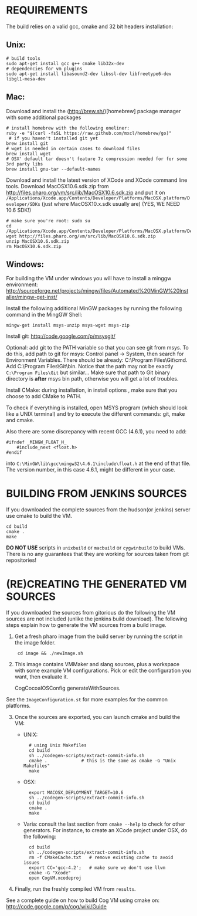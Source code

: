 REQUIREMENTS
============

The build relies on a valid gcc, cmake and 32 bit headers installation:

Unix:
-----
    
	# build tools
	sudo apt-get install gcc g++ cmake lib32x-dev
	# dependencies for vm plugins
	sudo apt-get install libasound2-dev libssl-dev libfreetype6-dev libgl1-mesa-dev

Mac:
-----
  Download and install the (http://brew.sh/)[homebrew] package manager with some additional packages

	# install homebrew with the following oneliner:
	ruby -e "$(curl -fsSL https://raw.github.com/mxcl/homebrew/go)"
	 # if you haven't installed git yet
	brew install git
	# wget is needed in certain cases to download files
	brew install wget
	# OSX' default tar doesn't feature 7z compression needed for for some 3rd party libs
	brew install gnu-tar --default-names

Download and install the latest version of XCode and XCode command line tools.
Download MacOSX10.6.sdk.zip from <http://files.pharo.org/vm/src/lib/MacOSX10.6.sdk.zip> and put it on
`/Applications/Xcode.app/Contents/Developer/Platforms/MacOSX.platform/Developer/SDKs` (just where MacOSX10.x.sdk usually are)
(YES, WE NEED 10.6 SDK!) 
	  
	# make sure you're root: sudo su
	cd /Applications/Xcode.app/Contents/Developer/Platforms/MacOSX.platform/Developer/SDKs
  	wget http://files.pharo.org/vm/src/lib/MacOSX10.6.sdk.zip
	unzip MacOSX10.6.sdk.zip
	rm MacOSX10.6.sdk.zip
  
Windows:
---------
For building the VM under windows you will have to install a minggw
environment: http://sourceforge.net/projects/mingw/files/Automated%20MinGW%20Installer/mingw-get-inst/

Install the following additional MinGW packages by running the following command in the MingGW Shell:
  
	mingw-get install msys-unzip msys-wget msys-zip

Install git: http://code.google.com/p/msysgit/

Optional: add git to the PATH variable so that you can see git from msys. To do this, add path to git for msys: Control panel -> System, then search for Environment Variables. There should be already: C:\Program Files\Git\cmd. Add C:\Program Files\Git\bin. Notice that the path may not be exactly `C:\Program Files\Git` but similar…
Make sure that path to Git binary directory is **after** msys bin path, otherwise you will get a lot of troubles.

Install CMake: during installation, in install options , make sure that you choose to add CMake to PATH.

To check if everything is installed, open MSYS program (which should look like a UNIX terminal) and try to execute the different commands: git, make and cmake.

Also there are some discrepancy with recent GCC (4.6.1), you need to add:

	#ifndef _MINGW_FLOAT_H_
		#include_next <float.h>
	#endif

into `C:\MinGW\lib\gcc\mingw32\4.6.1\include\float.h` at the end of that file.
The version number, in this case 4.6.1, might be different in your case.


BUILDING FROM JENKINS SOURCES
=============================

If you downloaded the complete sources from the hudson(or jenkins) server use cmake
to build the VM.

    cd build
    cmake .
    make

**DO NOT USE** scripts in `unixbuild` or `macbuild` or `cygwinbuild` to build VMs.
There is no any guarantees that they are working for sources taken from git repositories!


(RE)CREATING THE GENERATED VM SOURCES
=====================================

If you downloaded the sources from gitorious do the following the VM sources
are not included (unlike the jenkins build download). The following steps
explain how to generate the VM sources from a build image.

1. Get a fresh pharo image from the build server by running the script in
the image folder.

        cd image && ./newImage.sh


2. This image contains VMMaker and slang sources, plus a workspace with some
example VM configurations.
Pick or edit the configuration you want, then evaluate it.

	CogCocoaIOSConfig generateWithSources.

See the `ImageConfiguration.st` for more examples for the common platforms.


3. Once the sources are exported, you can launch cmake and build the VM:

    - UNIX:

            # using Unix Makefiles
            cd build
            sh ../codegen-scripts/extract-commit-info.sh
            cmake .             # this is the same as cmake -G "Unix Makefiles"
            make

    - OSX:

            export MACOSX_DEPLOYMENT_TARGET=10.6
            sh ../codegen-scripts/extract-commit-info.sh
            cd build
            cmake .
            make

    - Varia: consult the last section from `cmake --help` to check for other
    generators. For instance, to create an XCode project under OSX, do the following:

            cd build
            sh ../codegen-scripts/extract-commit-info.sh
            rm -f CMakeCache.txt   # remove existing cache to avoid issues
            export CC='gcc-4.2';   # make sure we don't use llvm
            cmake -G "Xcode"
            open CogVM.xcodeproj


4. Finally, run the freshly compiled VM from `results`.


See a complete guide on how to build Cog VM using cmake on:
http://code.google.com/p/cog/wiki/Guide

